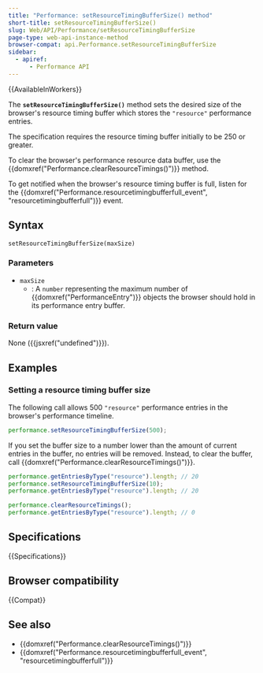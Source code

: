 ```yaml
---
title: "Performance: setResourceTimingBufferSize() method"
short-title: setResourceTimingBufferSize()
slug: Web/API/Performance/setResourceTimingBufferSize
page-type: web-api-instance-method
browser-compat: api.Performance.setResourceTimingBufferSize
sidebar:
  - apiref:
      - Performance API
---
```


{{AvailableInWorkers}}

The **`setResourceTimingBufferSize()`** method sets the desired size of the browser's resource timing buffer which stores the `"resource"` performance entries.

The specification requires the resource timing buffer initially to be 250 or greater.

To clear the browser's performance resource data buffer, use the
{{domxref("Performance.clearResourceTimings()")}} method.

To get notified when the browser's resource timing buffer is full, listen for the {{domxref("Performance.resourcetimingbufferfull_event", "resourcetimingbufferfull")}} event.

## Syntax

```js-nolint
setResourceTimingBufferSize(maxSize)
```

### Parameters

- `maxSize`
  - : A `number` representing the maximum number of {{domxref("PerformanceEntry")}} objects the browser should hold in its performance entry buffer.

### Return value

None ({{jsxref("undefined")}}).

## Examples

### Setting a resource timing buffer size

The following call allows 500 `"resource"` performance entries in the browser's performance timeline.

```js
performance.setResourceTimingBufferSize(500);
```

If you set the buffer size to a number lower than the amount of current entries in the buffer, no entries will be removed. Instead, to clear the buffer, call {{domxref("Performance.clearResourceTimings()")}}.

```js
performance.getEntriesByType("resource").length; // 20
performance.setResourceTimingBufferSize(10);
performance.getEntriesByType("resource").length; // 20

performance.clearResourceTimings();
performance.getEntriesByType("resource").length; // 0
```

## Specifications

{{Specifications}}

## Browser compatibility

{{Compat}}

## See also

- {{domxref("Performance.clearResourceTimings()")}}
- {{domxref("Performance.resourcetimingbufferfull_event", "resourcetimingbufferfull")}}
